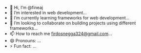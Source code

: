 - 👋 Hi, I’m @fineaj
- 👀 I’m interested in web development...
- 🌱 I’m currently learning frameworks for web development...
- 💞️ I’m looking to collaborate on building projects using different frameworks...
- 📫 How to reach me firdosnegga324@gmail.com...
- 😄 Pronouns: ...
- ⚡ Fun fact: ...

<!---
fineaj/fineaj is a ✨ special ✨ repository because its `README.md` (this file) appears on your GitHub profile.
You can click the Preview link to take a look at your changes.
--->
